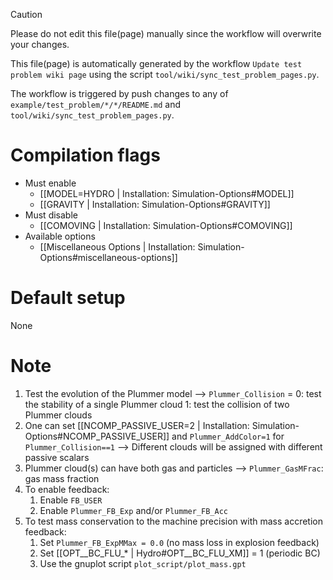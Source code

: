 > [!CAUTION]
> Please do not edit this file(page) manually since the workflow will overwrite your changes.
> 
> This file(page) is automatically generated by the workflow `Update test problem wiki page` using the script `tool/wiki/sync_test_problem_pages.py`.
> 
> The workflow is triggered by push changes to any of `example/test_problem/*/*/README.md` and `tool/wiki/sync_test_problem_pages.py`.


# Compilation flags
- Must enable
   - [[MODEL=HYDRO | Installation: Simulation-Options#MODEL]]
   - [[GRAVITY | Installation: Simulation-Options#GRAVITY]]
- Must disable
   - [[COMOVING | Installation: Simulation-Options#COMOVING]]
- Available options
   - [[Miscellaneous Options | Installation: Simulation-Options#miscellaneous-options]]


# Default setup
None


# Note
1. Test the evolution of the Plummer model
   --> `Plummer_Collision` = 0: test the stability of a single Plummer cloud
                             1: test the collision of two Plummer clouds
2. One can set [[NCOMP_PASSIVE_USER=2 | Installation: Simulation-Options#NCOMP_PASSIVE_USER]]
   and `Plummer_AddColor=1` for `Plummer_Collision==1`
   --> Different clouds will be assigned with different passive scalars
3. Plummer cloud(s) can have both gas and particles
   --> `Plummer_GasMFrac`: gas mass fraction
4. To enable feedback:
   1. Enable `FB_USER`
   2.  Enable `Plummer_FB_Exp` and/or `Plummer_FB_Acc`
5. To test mass conservation to the machine precision with mass accretion feedback:
   1. Set `Plummer_FB_ExpMMax = 0.0` (no mass loss in explosion feedback)
   2. Set [[OPT__BC_FLU_* | Hydro#OPT__BC_FLU_XM]] = 1 (periodic BC)
   3. Use the gnuplot script `plot_script/plot_mass.gpt`
